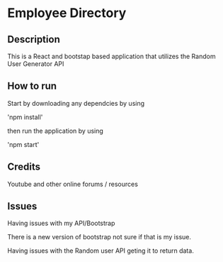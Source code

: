 # Employee Directory

## Description

This is a React and bootstap based application that utilizes the Random User Generator API

## How to run

Start by downloading any dependcies by using

'npm install'

then run the application by using

'npm start'

## Credits

Youtube and other online forums / resources

## Issues

Having issues with my API/Bootstrap

There is a new version of bootstrap not sure if that is my issue.

Having issues with the Random user API geting it to return data.
